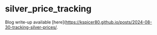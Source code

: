 # silver_price_tracking

Blog write-up available [here](https://kspicer80.github.io/posts/2024-08-30-tracking-silver-prices/.
